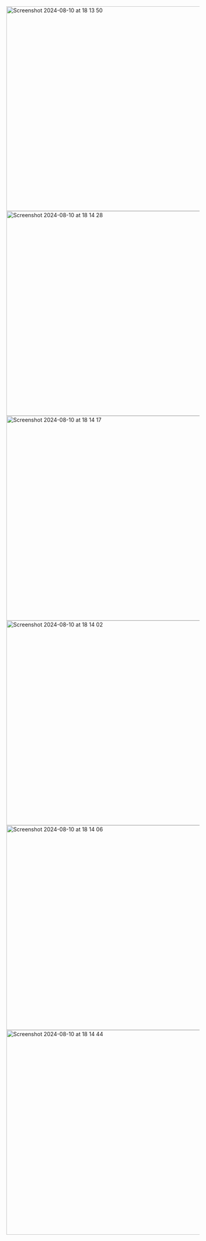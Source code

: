 <img width="534" alt="Screenshot 2024-08-10 at 18 13 50" src="https://github.com/user-attachments/assets/05880d0a-2d4e-4e5a-92a3-b13882962bfe">
<img width="534" alt="Screenshot 2024-08-10 at 18 14 28" src="https://github.com/user-attachments/assets/acf87ac8-e201-42fc-9375-7307d1daa87f">
<img width="534" alt="Screenshot 2024-08-10 at 18 14 17" src="https://github.com/user-attachments/assets/32008907-5b61-4bb8-ae6d-26785df1240a">
<img width="534" alt="Screenshot 2024-08-10 at 18 14 02" src="https://github.com/user-attachments/assets/6a206821-9baa-4b05-8866-9c12763eaf2f">
<img width="534" alt="Screenshot 2024-08-10 at 18 14 06" src="https://github.com/user-attachments/assets/a1faa455-1f74-462e-9466-11f9d1c543b6">
<img width="534" alt="Screenshot 2024-08-10 at 18 14 44" src="https://github.com/user-attachments/assets/fe1c5cdc-2b6b-4f26-92a2-0e2ba04719aa">

